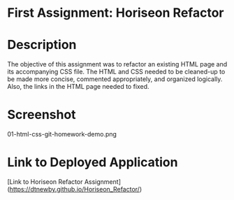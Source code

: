 # First Assignment: Horiseon Refactor

# Description
The objective of this assignment was to refactor an existing HTML page and its accompanying CSS file.  The HTML and CSS needed to be cleaned-up to be made more concise, commented appropriately, and organized logically.  Also, the links in the HTML page needed to fixed.

# Screenshot
01-html-css-git-homework-demo.png

# Link to Deployed Application
[Link to Horiseon Refactor Assignment] (https://dtnewby.github.io/Horiseon_Refactor/)